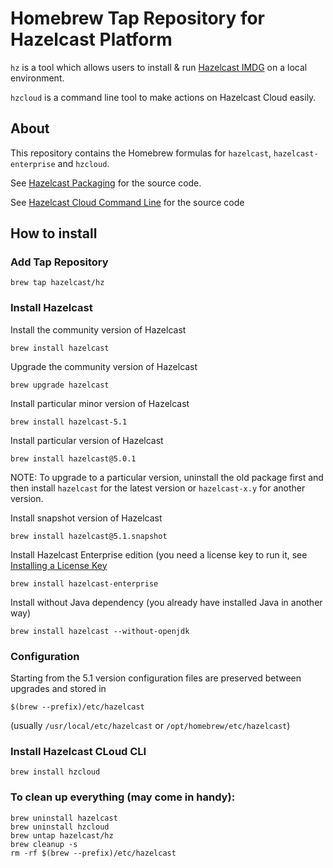 # Homebrew Tap Repository for Hazelcast Platform

`hz` is a tool which allows users to install & run [Hazelcast IMDG](https://hazelcast.org/imdg/) on a local environment.

`hzcloud` is a command line tool to make actions on Hazelcast Cloud easily.

## About

This repository contains the Homebrew formulas for `hazelcast`, `hazelcast-enterprise` and  `hzcloud`.

See [Hazelcast Packaging](https://github.com/hazelcast/hazelcast-packaging) for the source code.

See [Hazelcast Cloud Command Line](https://github.com/hazelcast/hazelcast-cloud-cli) for the source code

## How to install

### Add Tap Repository

    brew tap hazelcast/hz

### Install Hazelcast

Install the community version of Hazelcast

    brew install hazelcast 

Upgrade the community version of Hazelcast

    brew upgrade hazelcast 

Install particular minor version of Hazelcast

    brew install hazelcast-5.1

Install particular version of Hazelcast

    brew install hazelcast@5.0.1

NOTE: To upgrade to a particular version, uninstall the old package first 
and then install `hazelcast` for the latest version or `hazelcast-x.y` for another version.

Install snapshot version of Hazelcast

    brew install hazelcast@5.1.snapshot

Install Hazelcast Enterprise edition (you need a license key to run it,
see [Installing a License Key](https://docs.hazelcast.com/hazelcast/latest/getting-started/get-started-enterprise#installing-a-license-key)

    brew install hazelcast-enterprise

Install without Java dependency (you already have installed Java in 
another way)

    brew install hazelcast --without-openjdk

### Configuration

Starting from the 5.1 version configuration files are preserved between upgrades and stored in

    $(brew --prefix)/etc/hazelcast

(usually `/usr/local/etc/hazelcast` or `/opt/homebrew/etc/hazelcast`)

### Install Hazelcast CLoud CLI

    brew install hzcloud

### To clean up everything (may come in handy):

    brew uninstall hazelcast
    brew uninstall hzcloud
    brew untap hazelcast/hz
    brew cleanup -s
    rm -rf $(brew --prefix)/etc/hazelcast
